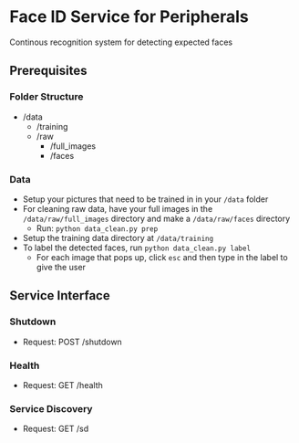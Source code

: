 # Face ID Service for Peripherals
Continous recognition system for detecting expected faces

## Prerequisites
### Folder Structure
- /data
    - /training
    - /raw
        - /full_images
        - /faces
### Data
- Setup your pictures that need to be trained in in your `/data` folder
- For cleaning raw data, have your full images in the `/data/raw/full_images` directory and make a `/data/raw/faces` directory
    - Run: `python data_clean.py prep`
- Setup the training data directory at `/data/training`
- To label the detected faces, run `python data_clean.py label`
    - For each image that pops up, click `esc` and then type in the label to give the user


## Service Interface
### Shutdown
- Request: POST /shutdown
### Health
- Request: GET /health
### Service Discovery
- Request: GET /sd